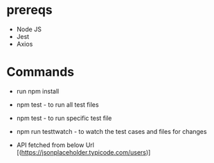 # prereqs
- Node JS
- Jest 
- Axios

# Commands
- run npm install 
- npm test - to run all test files
- npm test <filename> - to run specific test file
- npm run testtwatch - to watch the test cases and files for changes

- API fetched from below Url
[(https://jsonplaceholder.typicode.com/users)]
